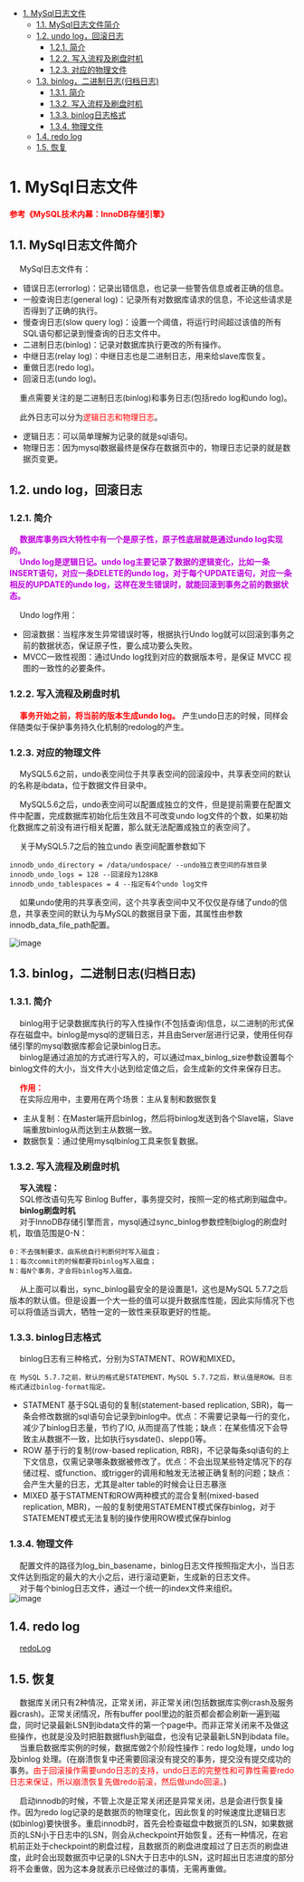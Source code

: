 

<!-- TOC -->

- [1. MySql日志文件](#1-mysql日志文件)
    - [1.1. MySql日志文件简介](#11-mysql日志文件简介)
    - [1.2. undo log，回滚日志](#12-undo-log回滚日志)
        - [1.2.1. 简介](#121-简介)
        - [1.2.2. 写入流程及刷盘时机](#122-写入流程及刷盘时机)
        - [1.2.3. 对应的物理文件](#123-对应的物理文件)
    - [1.3. binlog，二进制日志(归档日志)](#13-binlog二进制日志归档日志)
        - [1.3.1. 简介](#131-简介)
        - [1.3.2. 写入流程及刷盘时机](#132-写入流程及刷盘时机)
        - [1.3.3. binlog日志格式](#133-binlog日志格式)
        - [1.3.4. 物理文件](#134-物理文件)
    - [1.4. redo log](#14-redo-log)
    - [1.5. 恢复](#15-恢复)

<!-- /TOC -->


# 1. MySql日志文件  
**<font color = "red">参考《MySQL技术内幕：InnoDB存储引擎》</font>** 
<!--
MySQL中的7种日志你都知道是干啥的吗
https://mp.weixin.qq.com/s/oeKTX-E6W40IjLy5TJewLg

https://mp.weixin.qq.com/s/voW6T241-00DAPpgrh-STw
Mysql 中写操作时保驾护航的三兄弟！ 
https://mp.weixin.qq.com/s/CYPARs7o_X9PnMlkGxtOcw

Redo log 与 Binlog 
https://mp.weixin.qq.com/s/XTpoYW--6PTqotcC8tpF2A
事务日志－－崩溃恢复
https://mp.weixin.qq.com/s/mSxUXHgcHo5a7VAhvjIpCQ

写入流程
https://mp.weixin.qq.com/s/CYPARs7o_X9PnMlkGxtOcw

-->


## 1.1. MySql日志文件简介  
&emsp; MySql日志文件有：  

* 错误日志(errorlog)：记录出错信息，也记录一些警告信息或者正确的信息。
* 一般查询日志(general log)：记录所有对数据库请求的信息，不论这些请求是否得到了正确的执行。
* 慢查询日志(slow query log)：设置一个阈值，将运行时间超过该值的所有SQL语句都记录到慢查询的日志文件中。
* 二进制日志(binlog)：记录对数据库执行更改的所有操作。
* 中继日志(relay log)：中继日志也是二进制日志，用来给slave库恢复。
* 重做日志(redo log)。
* 回滚日志(undo log)。

&emsp; 重点需要关注的是二进制日志(binlog)和事务日志(包括redo log和undo log)。  

&emsp; 此外日志可以分为<font color = "red">逻辑日志和物理日志</font>。  
    
* 逻辑日志：可以简单理解为记录的就是sql语句。
* 物理日志：因为mysql数据最终是保存在数据页中的，物理日志记录的就是数据页变更。

<!-- 
WAL
-->

## 1.2. undo log，回滚日志
<!-- 
* undo log(回滚日志)  实现原子性  
&emsp; undo log 主要为事务的回滚服务。在事务执行的过程中，除了记录redo log，还会记录一定量的undo log。<font color = "red">undo log记录了数据在每个操作前的状态，如果事务执行过程中需要回滚，就可以根据undo log进行回滚操作。</font>单个事务的回滚，只会回滚当前事务做的操作，并不会影响到其他的事务做的操作。  
&emsp; Undo记录的是已部分完成并且写入硬盘的未完成的事务，默认情况下回滚日志是记录下表空间中的(共享表空间或者独享表空间)  

&emsp; 二种日志均可以视为一种恢复操作，redo_log是恢复提交事务修改的页操作，而undo_log是回滚行记录到特定版本。二者记录的内容也不同，redo_log是物理日志，记录页的物理修改操作，而undo_log是逻辑日志，根据每行记录进行记录。  
-->
### 1.2.1. 简介
&emsp; **<font color = "clime">数据库事务四大特性中有一个是原子性，原子性底层就是通过undo log实现的。</font>**  
&emsp; **<font color = "clime">Undo log是逻辑日记。undo log主要记录了数据的逻辑变化，比如一条INSERT语句，对应一条DELETE的undo log，对于每个UPDATE语句，对应一条相反的UPDATE的undo log，这样在发生错误时，就能回滚到事务之前的数据状态。</font>**  

&emsp; Undo log作用：

* 回滚数据：当程序发生异常错误时等，根据执行Undo log就可以回滚到事务之前的数据状态，保证原子性，要么成功要么失败。  
* MVCC一致性视图：通过Undo log找到对应的数据版本号，是保证 MVCC 视图的一致性的必要条件。  

### 1.2.2. 写入流程及刷盘时机   
<!-- 
https://www.cnblogs.com/f-ck-need-u/archive/2018/05/08/9010872.html
https://guobinhit.blog.csdn.net/article/details/79345359
-->
&emsp; **<font color = "red">事务开始之前，将当前的版本生成undo log。</font>** 产生undo日志的时候，同样会伴随类似于保护事务持久化机制的redolog的产生。  

### 1.2.3. 对应的物理文件    
&emsp; MySQL5.6之前，undo表空间位于共享表空间的回滚段中，共享表空间的默认的名称是ibdata，位于数据文件目录中。  

&emsp; MySQL5.6之后，undo表空间可以配置成独立的文件，但是提前需要在配置文件中配置，完成数据库初始化后生效且不可改变undo log文件的个数，如果初始化数据库之前没有进行相关配置，那么就无法配置成独立的表空间了。  

&emsp; 关于MySQL5.7之后的独立undo 表空间配置参数如下

    innodb_undo_directory = /data/undospace/ --undo独立表空间的存放目录
    innodb_undo_logs = 128 --回滚段为128KB
    innodb_undo_tablespaces = 4 --指定有4个undo log文件

&emsp; 如果undo使用的共享表空间，这个共享表空间中又不仅仅是存储了undo的信息，共享表空间的默认为与MySQL的数据目录下面，其属性由参数innodb_data_file_path配置。  

![image](https://gitee.com/wt1814/pic-host/raw/master/images/SQL/sql-81.png)  

<!-- 
&emsp; 默认情况下undo文件是保持在共享表空间的，也即ibdatafile文件中，当数据库中发生一些大的事务性操作的时候，要生成大量的undo信息，全部保存在共享表空间中的。  
&emsp; 因此共享表空间可能会变的很大，默认情况下，也就是undo 日志使用共享表空间的时候，被“撑大”的共享表空间是不会也不能自动收缩的。  
&emsp; 因此，mysql5.7之后的“独立undo 表空间”的配置就显得很有必要了。  
-->



## 1.3. binlog，二进制日志(归档日志)  
### 1.3.1. 简介  
&emsp; binlog用于记录数据库执行的写入性操作(不包括查询)信息，以二进制的形式保存在磁盘中。binlog是mysql的逻辑日志，并且由Server层进行记录，使用任何存储引擎的mysql数据库都会记录binlog日志。  
&emsp; binlog是通过追加的方式进行写入的，可以通过max_binlog_size参数设置每个binlog文件的大小，当文件大小达到给定值之后，会生成新的文件来保存日志。  

&emsp; **<font color = "red">作用：</font>**  
&emsp; 在实际应用中，主要用在两个场景：主从复制和数据恢复  

* 主从复制：在Master端开启binlog，然后将binlog发送到各个Slave端，Slave端重放binlog从而达到主从数据一致。  
* 数据恢复：通过使用mysqlbinlog工具来恢复数据。  

### 1.3.2. 写入流程及刷盘时机   
&emsp; **写入流程：**  
&emsp; SQL修改语句先写 Binlog Buffer，事务提交时，按照一定的格式刷到磁盘中。  
&emsp; **binlog刷盘时机**  
&emsp; 对于InnoDB存储引擎而言，mysql通过sync_binlog参数控制biglog的刷盘时机，取值范围是0-N：  

    0：不去强制要求，由系统自行判断何时写入磁盘；
    1：每次commit的时候都要将binlog写入磁盘；
    N：每N个事务，才会将binlog写入磁盘。

&emsp; 从上面可以看出，sync_binlog最安全的是设置是1，这也是MySQL 5.7.7之后版本的默认值。但是设置一个大一些的值可以提升数据库性能，因此实际情况下也可以将值适当调大，牺牲一定的一致性来获取更好的性能。  

### 1.3.3. binlog日志格式  
&emsp; binlog日志有三种格式，分别为STATMENT、ROW和MIXED。  

    在 MySQL 5.7.7之前，默认的格式是STATEMENT，MySQL 5.7.7之后，默认值是ROW。日志格式通过binlog-format指定。

* STATMENT 基于SQL语句的复制(statement-based replication, SBR)，每一条会修改数据的sql语句会记录到binlog中。优点：不需要记录每一行的变化，减少了binlog日志量，节约了IO, 从而提高了性能；缺点：在某些情况下会导致主从数据不一致，比如执行sysdate()、slepp()等。  
* ROW 基于行的复制(row-based replication, RBR)，不记录每条sql语句的上下文信息，仅需记录哪条数据被修改了。优点：不会出现某些特定情况下的存储过程、或function、或trigger的调用和触发无法被正确复制的问题；缺点：会产生大量的日志，尤其是alter table的时候会让日志暴涨  
* MIXED 基于STATMENT和ROW两种模式的混合复制(mixed-based replication, MBR)，一般的复制使用STATEMENT模式保存binlog，对于STATEMENT模式无法复制的操作使用ROW模式保存binlog  

### 1.3.4. 物理文件  
&emsp; 配置文件的路径为log_bin_basename，binlog日志文件按照指定大小，当日志文件达到指定的最大的大小之后，进行滚动更新，生成新的日志文件。  
&emsp; 对于每个binlog日志文件，通过一个统一的index文件来组织。  
![image](https://gitee.com/wt1814/pic-host/raw/master/images/SQL/sql-83.png)  


## 1.4. redo log  
&emsp; [redoLog](/docs/SQL/redoLog.md)  

## 1.5. 恢复
<!-- 
https://www.jianshu.com/p/d0e16db410e4
Redo log 容灾恢复过程

MySQL的处理过程如下

    判断 redo log 是否完整，如果判断是完整(commit)的，直接用 Redo log 恢复
    如果 redo log 只是预提交 prepare 但不是 commit 状态，这个时候就会去判断 binlog 是否完整，如果完整就提交 Redo log，用 Redo log 恢复，不完整就回滚事务，丢弃数据。

只有在 redo log 状态为 prepare 时，才会去检查 binlog 是否存在，否则只校验 redo log 是否是 commit 就可以啦。怎么检查 binlog：一个完整事务 binlog 结尾有固定的格式。
-->
&emsp; 数据库关闭只有2种情况，正常关闭，非正常关闭(包括数据库实例crash及服务器crash)。正常关闭情况，所有buffer pool里边的脏页都会都会刷新一遍到磁盘，同时记录最新LSN到ibdata文件的第一个page中。而非正常关闭来不及做这些操作，也就是没及时把脏数据flush到磁盘，也没有记录最新LSN到ibdata file。  
&emsp; 当重启数据库实例的时候，数据库做2个阶段性操作：redo log处理，undo log及binlog 处理。(在崩溃恢复中还需要回滚没有提交的事务，提交没有提交成功的事务。<font color = "red">由于回滚操作需要undo日志的支持，undo日志的完整性和可靠性需要redo日志来保证，所以崩溃恢复先做redo前滚，然后做undo回滚。</font>)

<!-- 
怎么进行数据恢复？
binlog 会记录所有的逻辑操作，并且是采用追加写的形式。当需要恢复到指定的某一秒时，比如今天下午二点发现中午十二点有一次误删表，需要找回数据，那你可以这么做：
•首先，找到最近的一次全量备份，从这个备份恢复到临时库•然后，从备份的时间点开始，将备份的 binlog 依次取出来，重放到中午误删表之前的那个时刻。
这样你的临时库就跟误删之前的线上库一样了，然后你可以把表数据从临时库取出来，按需要恢复到线上库去。
-->
&emsp; 启动innodb的时候，不管上次是正常关闭还是异常关闭，总是会进行恢复操作。因为redo log记录的是数据页的物理变化，因此恢复的时候速度比逻辑日志(如binlog)要快很多。重启innodb时，首先会检查磁盘中数据页的LSN，如果数据页的LSN小于日志中的LSN，则会从checkpoint开始恢复。还有一种情况，在宕机前正处于checkpoint的刷盘过程，且数据页的刷盘进度超过了日志页的刷盘进度，此时会出现数据页中记录的LSN大于日志中的LSN，这时超出日志进度的部分将不会重做，因为这本身就表示已经做过的事情，无需再重做。  

